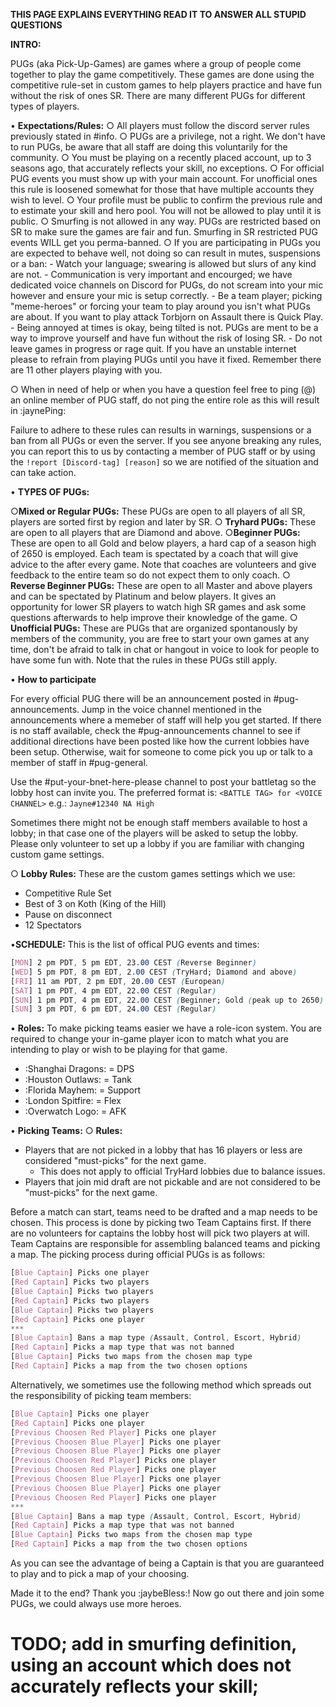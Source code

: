 **THIS PAGE EXPLAINS EVERYTHING READ IT TO ANSWER ALL STUPID QUESTIONS**

__**INTRO:**__

PUGs (aka Pick-Up-Games) are games where a group of people come together to play the game competitively. These games are done using the competitive rule-set in custom games to help players practice and have fun without the risk of ones SR. There are many different PUGs for different types of players.

• __**Expectations/Rules:**__
  ○ All players must follow the discord server rules previously stated in #info.
  ○ PUGs are a privilege, not a right. We don't have to run PUGs, be aware that all staff are doing this voluntarily for the community.
  ○ You must be playing on a recently placed account, up to 3 seasons ago, that accurately reflects your skill, no exceptions.
  ○ For official PUG events you must show up with your main account. For unofficial ones this rule is loosened somewhat for those that have multiple accounts they wish to level.
  ○ Your profile must be public to confirm the previous rule and to estimate your skill and hero pool. You will not be allowed to play until it is public.
  ○ Smurfing is not allowed in any way. PUGs are restricted based on SR to make sure the games are fair and fun. Smurfing in SR restricted PUG events WILL get you perma-banned.
  ○ If you are participating in PUGs you are expected to behave well, not doing so can result in mutes, suspensions or a ban:
    - Watch your language; swearing is allowed but slurs of any kind are not.
    - Communication is very important and encourged; we have dedicated voice channels on Discord for PUGs, do not scream into your mic however and ensure your mic is setup correctly.
    - Be a team player; picking "meme-heroes" or forcing your team to play around you isn't what PUGs are about. If you want to play attack Torbjorn on Assault there is Quick Play.
    - Being annoyed at times is okay, being tilted is not. PUGs are ment to be a way to improve yourself and have fun without the risk of losing SR.
    - Do not leave games in progress or rage quit. If you have an unstable internet please to refrain from playing PUGs until you have it fixed. Remember there are 11 other players playing with you.

  ○ When in need of help or when you have a question feel free to ping (@) an online member of PUG staff, do not ping the entire role as this will result in :jaynePing:

Failure to adhere to these rules can results in warnings, suspensions or a ban from all PUGs or even the server.
If you see anyone breaking any rules, you can report this to us by contacting a member of PUG staff or by using the `!report [Discord-tag] [reason]` so we are notified of the situation and can take action.

• __**TYPES OF PUGs:**__

○__Mixed or Regular PUGs:__
These PUGs are open to all players of all SR, players are sorted first by region and later by SR.
○ __Tryhard PUGs:__
These are open to all players that are Diamond and above.
○__Beginner PUGs:__
These are open to all Gold and below players, a hard cap of a season high of 2650 is employed. Each team is spectated by a coach that will give advice to the after every game. Note that coaches are volunteers and give feedback to the entire team so do not expect them to only coach.
○ __Reverse Beginner PUGs:__
These are open to all Master and above players and can be spectated by Platinum and below players. It gives an opportunity for lower SR players to watch high SR games and ask some questions afterwards to help improve their knowledge of the game.
○ __Unofficial PUGs:__
These are PUGs that are organized spontanously by members of the community, you are free to start your own games at any time, don't be afraid to talk in chat or hangout in voice to look for people to have some fun with. Note that the rules in these PUGs still apply.

• __**How to participate**__

For every official PUG there will be an announcement posted in #pug-announcements. Jump in the voice channel mentioned in the announcements where a memeber of staff will help you get started. If there is no staff available, check the #pug-announcements channel to see if additional directions have been posted like how the current lobbies have been setup. Otherwise, wait for someone to come pick you up or talk to a member of staff in #pug-general.

Use the #put-your-bnet-here-please channel to post your battletag so the lobby host can invite you. The preferred format is:
`<BATTLE TAG> for <VOICE CHANNEL>`
    e.g.: `Jayne#12340 NA High`

Sometimes there might not be enough staff members available to host a lobby; in that case one of the players will be asked to setup the lobby. Please only volunteer to set up a lobby if you are familiar with changing custom game settings.

○ __Lobby Rules:__
These are the custom games settings which we use:
  - Competitive Rule Set
  - Best of 3 on Koth (King of the Hill)
  - Pause on disconnect
  - 12 Spectators

•__**SCHEDULE:**__
This is the list of offical PUG events and times:

```css
[MON] 2 pm PDT, 5 pm EDT, 23.00 CEST (Reverse Beginner)
[WED] 5 pm PDT, 8 pm EDT, 2.00 CEST (TryHard; Diamond and above)
[FRI] 11 am PDT, 2 pm EDT, 20.00 CEST (European)
[SAT] 1 pm PDT, 4 pm EDT, 22.00 CEST (Regular)
[SUN] 1 pm PDT, 4 pm EDT, 22.00 CEST (Beginner; Gold (peak up to 2650) and below )
[SUN] 3 pm PDT, 6 pm EDT, 24.00 CEST (Regular)
```

• __**Roles:**__
To make picking teams easier we have a role-icon system. You are required to change your in-game player icon to match what you are intending to play or wish to be playing for that game.
- :Shanghai Dragons: = DPS
- :Houston Outlaws: = Tank
- :Florida Mayhem: = Support
- :London Spitfire: = Flex
- :Overwatch Logo: = AFK

• __**Picking Teams:**__
○ __Rules:__
- Players that are not picked in a lobby that has 16 players or less are considered "must-picks" for the next game.
  - This does not apply to official TryHard lobbies due to balance issues.
- Players that join mid draft are not pickable and are not considered to be "must-picks" for the next game.

Before a match can start, teams need to be drafted and a map needs to be chosen. This process is done by picking two Team Captains first. If there are no volunteers for captains the lobby host will pick two players at will. Team Captains are responsible for assembling balanced teams and picking a map. The picking process during official PUGs is as follows:

```css
[Blue Captain] Picks one player
[Red Captain] Picks two players
[Blue Captain] Picks two players
[Red Captain] Picks two players
[Blue Captain] Picks two players
[Red Captain] Picks one player
***
[Blue Captain] Bans a map type (Assault, Control, Escort, Hybrid)
[Red Captain] Picks a map type that was not banned
[Blue Captain] Picks two maps from the chosen map type
[Red Captain] Picks a map from the two chosen options
```

Alternatively, we sometimes use the following method which spreads out the responsibility of picking team members:

```css
[Blue Captain] Picks one player
[Red Captain] Picks one player
[Previous Choosen Red Player] Picks one player
[Previous Choosen Blue Player] Picks one player
[Previous Choosen Blue Player] Picks one player
[Previous Choosen Red Player] Picks one player
[Previous Choosen Red Player] Picks one player
[Previous Choosen Blue Player] Picks one player
[Previous Choosen Blue Player] Picks one player
[Previous Choosen Red Player] Picks one player
***
[Blue Captain] Bans a map type (Assault, Control, Escort, Hybrid)
[Red Captain] Picks a map type that was not banned
[Blue Captain] Picks two maps from the chosen map type
[Red Captain] Picks a map from the two chosen options
```

As you can see the advantage of being a Captain is that you are guaranteed to play and to pick a map of your choosing.



Made it to the end? Thank you :jaybeBless:! Now go out there and join some PUGs, we could always use more heroes.

# TODO; add in smurfing definition, using an account which does not accurately reflects your skill;
